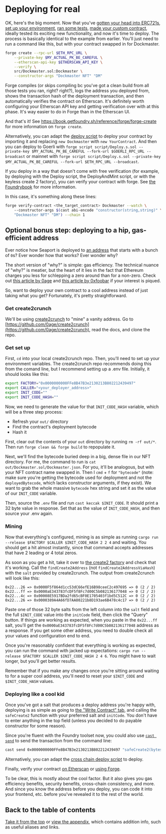 # Deploying for real

OK, here's the big moment. Now that you've [gotten your head into ERC721s](ERC721Concepts.md), [set up your environment](EnvironmentSetup.md), [ran some tests](Testing.md), [made your custom contract](CustomNFTFunctionality.md), ideally tested its exciting new functionality, and now it's time to deploy. The process is basically identical to the example from earlier. You'll just need to run a command like this, but with your contract swapped in for Dockmaster.

```bash
forge create --rpc-url $ETH_RPC_URL \
    --private-key $MY_ACTUAL_PK_BE_CAREFUL \
    --etherscan-api-key $ETHERSCAN_API_KEY \
    --verify \
    src/Dockmaster.sol:Dockmaster \
    --constructor-args "Dockmaster NFT" "DM"
```

Forge compiles (or skips compiling bc you've got a clean build from all those tests you ran, right? right?),  logs the address you deployed from, shows the transaction hash of the deployment transaction, and then automatically verifies the contract on Etherscan. It's definitely worth configuring your Etherscan API key and getting verification over with at this phase. It's way easier to do in Forge than in the Etherscan UI.

And that's it! See https://book.getfoundry.sh/reference/forge/forge-create for more information on `forge create`.

Alternatively, you can adapt the [deploy script](../script/Deploy.s.sol) to deploy your contract by importing it and replacing `new Dockmaster` with `new YourContract`. And then you can deploy to Goerli with `forge script script/Deploy.s.sol --private-key $MY_ACTUAL_PK_BE_CAREFUL --fork-url $GOERLI_RPC_URL --broadcast` or mainnet with `forge script script/Deploy.s.sol --private-key $MY_ACTUAL_PK_BE_CAREFUL --fork-url $ETH_RPC_URL --broadcast`.

If you deploy in a way that doesn't come with free verification (for example, by deploying with the Deploy script, the DeployAndMint script, or with the keyless create 2 factory), you can verify your contract with forge. See [the Foundrybook](https://book.getfoundry.sh/reference/forge/forge-verify-contract) for more information.

In this case, it's something along these lines:

```bash
forge verify-contract <the_target_contract> Dockmaster --watch \ 
    --constructor-args $(cast abi-encode "constructor(string,string)" \
    "Dockmaster NFT" "DM") --chain 1
```

## Optional bonus step: deploying to a hip, gas-efficient address

Ever notice how Seaport is deployed to [an address](https://etherscan.io/address/0x00000000000000adc04c56bf30ac9d3c0aaf14dc) that starts with a bunch of `0`s? Ever wonder how that works? Ever wonder why?

The short version of "why?" is simple: gas efficiency. The technical nuance of "why?" is meatier, but the heart of it lies in the fact that Ethereum charges you less for schlepping a zero around than for a non-zero. Check out [this article by 0age](https://medium.com/coinmonks/on-efficient-ethereum-addresses-3fef0596e263) and [this article by 0xfoobar](https://0xfoobar.substack.com/p/vanity-addresses) if your interest is piqued.

So, want to deploy your own contract to a cool address instead of just taking what you get? Fortunately, it's pretty straightforward.

### Get create2crunch

We'll be using [create2crunch](https://github.com/0age/create2crunch) to "mine" a vanity address. Go to [https://github.com/0age/create2crunch](https://github.com/0age/create2crunch), read the docs, and clone the repo.

### Get set up

First, `cd` into your local create2crunch repo. Then, you'll need to set up your environment variables. The create2crunch repo recommends doing this from the comand line, but I recommend setting up a .env file. Initially, it should looks like this:

```bash
export FACTORY="0x0000000000FFe8B47B3e2130213B802212439497"
export CALLER="<your_deployer_address>"
export INIT_CODE=""
export INIT_CODE_HASH=""
```

Now, we need to generate the value for that `INIT_CODE_HASH` variable, which will be a three step process:

- Refresh your `out/` directory
- Find the contract's deployment bytecode
- Hash it

First, clear out the contents of your `out` directory by running `rm -rf out/*`. Then run `forge clean && forge build` to repopulate it.

Next, we'll find the bytecode buried deep in a big, dense file in our NFT directory. For me, the command to run is `cat out/Dockmaster.sol/Dockmaster.json`. For you, it'll be analogous, but with your NFT contract name swapped in. Then I `cmd` + `f` for `"bytecode"` (note: make sure you're getting the bytecode used for deployment and not the `deployedBytecode`, which lacks constructor arguments, if they exist). We want to grab the whole massive `bytecode` hex string and set it as the value of our `INIT_CODE` variable.

Then, source the `.env` file and run `cast keccak $INIT_CODE`. It should print a 32 byte value in response. Set that as the value of `INIT_CODE_HASH`, and then source your .env again.

### Mining

Now that everything's configured, mining is as simple as running `cargo run --release $FACTORY $CALLER $INIT_CODE_HASH 2 2 4` and waiting. You should get a hit almost instantly, since that command accepts addresses that have 2 leading or 4 total zeros.

As soon as you get a hit, take it over to [the create2 factory](https://etherscan.io/address/0x0000000000FFe8B47B3e2130213B802212439497) and check that it's working. Call the `findCreate2Address` (not `findCreate2AddressViaHash`) with the `salt` provided by create2crunch. The output from create2crunch will look like this:

```log
0x22...26 => 0x0000F5f864d1cc53dC66efE16B98ceeC2c497695 => 0 (2 / 2)
0x22...ff => 0x0000aE343783fcDF5f8Fc7d00C5b082136177048 => 0 (2 / 2)
0x22...4c => 0x00008E5917BDa2fd65cBF0E1705403f1bd5C512C => 0 (2 / 2)
0x22...26 => 0x0000389A4A66fD7AA80221b8D193ae6B478c4c17 => 0 (2 / 2)
```

Paste one of those 32 byte salts from the left column into the `salt` field and the full `$INIT_CODE` value into the `initCode` field, then click the "Query" button. If things are working as expected, when you paste in the `0x22...ff` salt, you'll get the `0x0000aE343783fcDF5f8Fc7d00C5b082136177048` address as a response. If you get some other address, you need to double check all your values and configuration end to end.

Once you're reasonably confident that everything is working as expected, you can run the command with jacked up expectations: `cargo run --release $FACTORY $CALLER $INIT_CODE_HASH 2 4 6`. You might have to wait longer, but you'll get better results.

Remember that if you make any changes once you're sitting around waiting to for a super cool address, you'll need to reset your `$INIT_CODE` and `$INIT_CODE_HASH` values.

### Deploying like a cool kid

Once you've got a salt that produces a deploy address you're happy with, deploying is as simple as going to [the "Write Contract" tab](https://etherscan.io/address/0x0000000000FFe8B47B3e2130213B802212439497#writeContract), and calling the `safeCreate2` function with your preferred salt and `initCode`. You don't have to enter anything in the top field (unless you decided to do payable constructor for some reason).

Since you're fluent with the Foundry toolset now, you could also use [`cast send`](https://book.getfoundry.sh/reference/cast/cast-send?highlight=cast%20send#cast-send) to send the transaction from the command line:

```bash
cast send 0x0000000000FFe8B47B3e2130213B802212439497 "safeCreate2(bytes32, bytes)" 0x... 0x...
```

Alternatively, you can adapt the [cross chain deploy script](../script/CrossChainDeploy.s.sol) to deploy.

Finally, verify your contract [on Etherscan](https://etherscan.io/verifyContract) or [using Forge](https://book.getfoundry.sh/forge/deploying?highlight=verify#verifying-a-pre-existing-contract).

To be clear, this is mostly about the cool factor. But it also gives you gas efficiency benefits, security benefits, cross-chain consistency, and more. And since you know the address before you deploy, you can code it into your frontend, etc. before you've revealed it to the rest of the world.

## Back to the table of contents

[Take it from the top](README.md) or [view the appendix](Appendix.md), which contains addition info, such as useful aliases and links.
